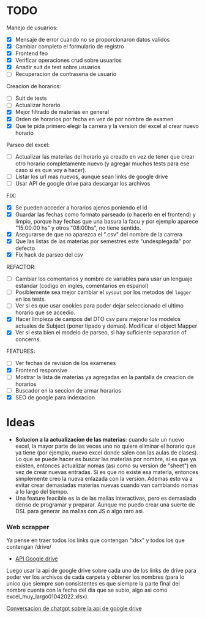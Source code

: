 # TODO

Manejo de usuarios:
- [x] Mensaje de error cuando no se proporcionaron datos validos
- [x] Cambiar completo el formulario de registro
- [x] Frontend feo
- [x] Verificar operaciones crud sobre usuarios
- [x] Anadir suit de test sobre usuarios
- [ ] Recuperacion de contrasena de usuario

Creacion de horarios:
- [ ] Suit de tests
- [ ] Actualizar horario
- [x] Mejor filtrado de materias en general
- [x] Orden de horarios por fecha en vez de por nombre de examen
- [x] Que te pida primero elegir la carrera y la version del excel al crear nuevo horario

Parseo del excel:
- [ ] Actualizar las materias del horario ya creado en vez de tener que crear otro horario
  completamente nuevo (y agregar muchos tests para ese caso si es que voy a hacer).
- [ ] Listar los url mas nuevos, aunque sean links de google drive
- [ ] Usar API de google drive para descargar los archivos

FIX:
- [x] Se pueden acceder a horarios ajenos poniendo el id
- [x] Guardar las fechas como formato parseado (o hacerlo en el frontend) y limpio, porque hay
  fechas que una basura la facu y por ejemplo aparece "15:00:00 hs" y otros "08:00hs", no tiene
  sentido.
- [x] Asegurarse de que no aparezca el ".csv" del nombre de la carrera
- [x] Que las listas de las materias por semestres este "undesplegada" por defecto
- [x] Fix hack de parseo del csv
 
REFACTOR:
- [ ] Cambiar los comentarios y nombre de variables para usar un lenguaje estandar (codigo en
  ingles, comentarios en espanol)
- [ ] Posiblemente sea mejor cambiar el `sysout` por los metodos del `logger` en los tests.
- [ ] Ver si es que usar cookies para poder dejar seleccionado el ultimo horario que se
  accedio.
- [x] Hacer limpieza de campos del DTO csv para mejorar los modelos actuales de Subject (poner
  tipado y demas).
  Modificar el object Mapper
- [x] Ver si esta bien el modelo de parseo, si hay suficiente separation of concerns.
 
FEATURES:
- [ ] Ver fechas de revision de los examenes
- [x] Frontend responsive
- [ ] Mostrar la lista de materias ya agregadas en la pantalla de creacion de horarios
- [ ] Buscador en la seccion de armar horarios
- [x] SEO de google para indexacion

# Ideas
- **Solucion a la actualizacion de las materias**:
  cuando sale un nuevo excel, la mayor parte de las veces uno no quiere eliminar el horario que
  ya tiene (por ejemplo, nuevo excel donde salen con las aulas de clases).
  Lo que se puede hacer es buscar las materias por nombre, si es que ya existen, entonces
  actualizar nomas (asi como su version de "sheet") en vez de crear nuevas entradas.
  Si es que no existe esa materia, entonces simplemente creo la nueva enlazada con la version.
  Ademas esto va a evitar crear demasiadas materias nuevas cuando van cambiando nomas a lo
  largo del tiempo.
- Una feature feacible es la de las mallas interactivas, pero es demasiado denso de programar y
  preparar.
  Aunque me puedo crear una suerte de DSL para generar las mallas con JS o algo raro asi.

### Web scrapper

Ya pense en traer todos los links que contengan "xlsx" y todos los que contengan /drive/

- [API Google drive](https://developers.google.com/workspace/drive/api/guides/manage-downloads)

Luego usar la api de google drive sobre cada uno de los links de drive para poder ver los
archivos de cada carpeta y obtener los nombres (para lo unico que siempre son consistentes es
que siempre la parte final del nombre cuenta con la fecha del dia que se subio, algo asi como
excel_muy_largo01042022.xlsx).

[Conversacion de chatgpt sobre la api de google drive](https://chatgpt.com/c/687669aa-ce20-8011-8103-306433ae4688)
